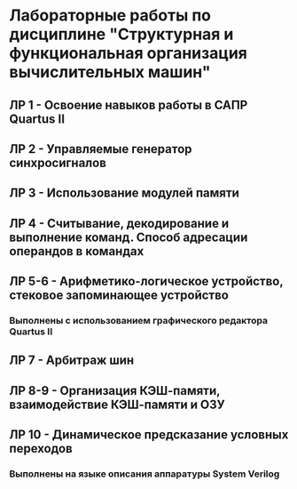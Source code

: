 # Лабораторные работы по дисциплине "Структурная и функциональная организация вычислительных машин"

## ЛР 1   - Освоение навыков работы в САПР Quartus II
## ЛР 2   - Управляемые генератор синхросигналов
## ЛР 3   - Использование модулей памяти
## ЛР 4   - Считывание, декодирование и выполнение команд. Способ адресации операндов в командах
## ЛР 5-6 - Арифметико-логическое устройство, стековое запоминающее устройство
### Выполнены с использованием графического редактора Quartus II

## ЛР 7   - Арбитраж шин
## ЛР 8-9 - Организация КЭШ-памяти, взаимодействие КЭШ-памяти и ОЗУ
## ЛР 10  - Динамическое предсказание условных переходов
### Выполнены на языке описания аппаратуры System Verilog